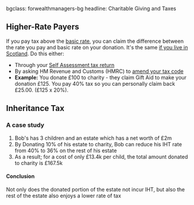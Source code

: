 bgclass: forwealthmanagers-bg
headline: Charitable Giving and Taxes

## Higher-Rate Payers
If you pay tax above the <a href="https://www.gov.uk/income-tax-rates/income-tax-rates" target="_blank">basic rate</a>, you can claim the difference between the rate you pay and basic rate on your donation. It's the same <a href="https://www.gov.uk/scottish-rate-income-tax" target="_blank">if you live in Scotland</a>. Do this either:
* Through your <a href="https://www.gov.uk/self-assessment-tax-returns" target="_blank">Self Assessment tax return</a>
* By asking HM Revenue and Customs (HMRC) to <a href="https://www.gov.uk/reporting-your-tax-code-as-wrong" target="_blank">amend your tax code</a>
* <span style="font-weight: bolder;">Example:</span> You donate £100 to charity - they claim Gift Aid to make your donation £125. You pay 40% tax so you can personally claim back £25.00.  (£125 x 20%).

## Inheritance Tax
### A case study
1. Bob's has 3 children and an estate which has a net worth of £2m
2. By Donating 10% of his estate to charity, Bob can reduce his IHT rate from 40% to 36% on the rest of his estate
3. As a result; for a cost of only £13.4k per child, the total amount donated to charity is £167.5k
#### Conclusion
Not only does the donated portion of the estate not incur IHT, but also the rest of the estate also enjoys a lower rate of tax